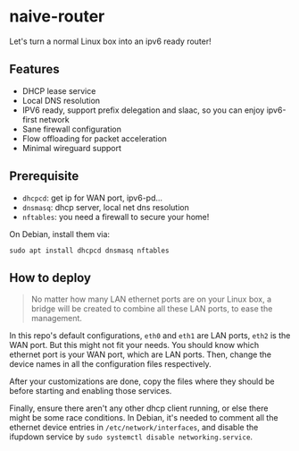# naive-router

Let's turn a normal Linux box into an ipv6 ready router!

## Features
* DHCP lease service
* Local DNS resolution
* IPV6 ready, support prefix delegation and slaac, so you can enjoy ipv6-first network
* Sane firewall configuration
* Flow offloading for packet acceleration
* Minimal wireguard support

## Prerequisite 
* `dhcpcd`: get ip for WAN port, ipv6-pd...
* `dnsmasq`: dhcp server, local net dns resolution
* `nftables`: you need a firewall to secure your home!

On Debian, install them via:
```shell
sudo apt install dhcpcd dnsmasq nftables
```

## How to deploy
> No matter how many LAN ethernet ports are on your Linux box, a bridge will be created to combine all these LAN ports, to ease the management.

In this repo's default configurations, `eth0` and `eth1` are LAN ports, `eth2` is the WAN port. But this might not fit your needs. You should know which ethernet port is your WAN port, which are LAN ports. Then, change the device names in all the configuration files respectively.

After your customizations are done, copy the files where they should be before starting and enabling those services.

Finally, ensure there aren't any other dhcp client running, or else there might be some race conditions. In Debian, it's needed to comment all the ethernet device entries in `/etc/network/interfaces`, and disable the ifupdown service by `sudo systemctl disable networking.service`.
